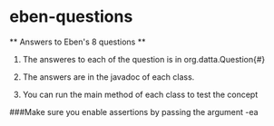 # eben-questions
** Answers to  Eben's 8 questions **

1. The answeres to each of the question is in org.datta.Question{#}

2. The answers are in the javadoc of each class. 

3. You can run the main method of each class to test the concept

###Make sure you enable assertions by passing the argument -ea 